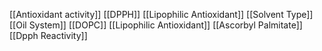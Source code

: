 [[Antioxidant activity]]
[[DPPH]]
[[Lipophilic Antioxidant]]
[[Solvent Type]]
[[Oil System]]
[[DOPC]]
[[Lipophilic Antioxidant]]
[[Ascorbyl Palmitate]]
[[Dpph Reactivity]]

